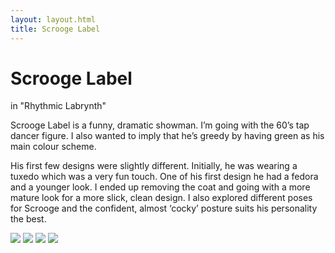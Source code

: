 ```yaml
---
layout: layout.html
title: Scrooge Label
---
```

<div class="left">
               <div class="content">
               <h1>Scrooge Label</h1>
               <p>in "Rhythmic Labrynth"</p>
               <p>Scrooge Label is a funny, dramatic showman. I’m going with the 60’s tap dancer figure. I also wanted to imply that he’s greedy by having green as his main colour scheme.</p>
               <p>His first few designs were slightly different. Initially, he was wearing a tuxedo which was a very fun touch. One of his first design he had a fedora and a younger look. I ended up removing the coat and going with a more mature look for a more slick, clean design. I also explored different poses for Scrooge and the confident, almost ‘cocky’ posture suits his personality the best. </p>
               </div>  
</div>
<div class="right">
     <img class="projectPhoto" src="../img/SB/sbA.png">
     <img class="projectPhoto" src="../img/SB/sbB.png">
     <img class="projectPhoto" src="../img/SB/sbD.png">
     <img class="projectPhoto" src="../img/SB/sbMinion.png">
</div>

